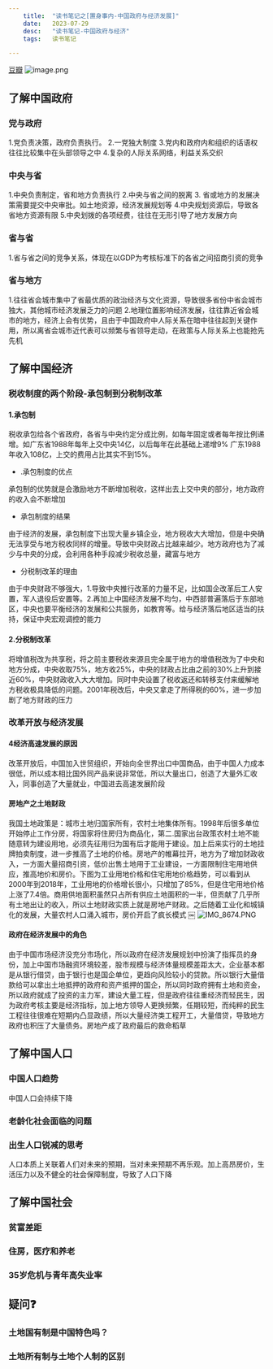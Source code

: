```yaml
---
    title:  "读书笔记之[置身事内-中国政府与经济发展]"
    date:   2023-07-29
    desc:   "读书笔记-中国政府与经济"
    tags:   读书笔记

---
```




[豆瓣]([https://book.douban.com/subject/35546622/](https://book.douban.com/subject/35546622/))
![image.png](https://cdn.nlark.com/yuque/0/2023/png/29336146/1690601452907-9121e321-9bcc-43ee-908b-572054da6d2d.png#averageHue=%23f9f7f6&clientId=ue9e0759c-3dd2-4&from=paste&height=423&id=u1bcb2f94&originHeight=423&originWidth=796&originalType=binary&ratio=1&rotation=0&showTitle=false&size=85828&status=done&style=none&taskId=ue799ccfb-67bd-4f48-b7e1-a4c4e9a95a9&title=&width=796)

## 了解中国政府


### 党与政府

1.党负责决策，政府负责执行。
2.一党独大制度
3.党内和政府内和组织的话语权往往比较集中在头部领导之中
4.复杂的人际关系网络，利益关系交织

### 中央与省
1.中央负责制定，省和地方负责执行
2.中央与省之间的脱离
3. 省或地方的发展决策需要提交中央审批。如土地资源，经济发展规划等
4.中央规划资源后，导致各省地方资源有限
5.中央划拨的各项经费，往往在无形引导了地方发展方向
### 省与省
1.省与省之间的竞争关系，体现在以GDP为考核标准下的各省之间招商引资的竞争
### 省与地方
1.往往省会城市集中了省最优质的政治经济与文化资源，导致很多省份中省会城市独大，其他城市经济发展乏力的问题
2.地理位置影响经济发展，往往靠近省会城市的地方，经济上会有优势，且由于中国政府中人际关系在暗中往往起到关键作用，所以离省会城市近代表可以频繁与省领导走动，在政策与人际关系上也能抢先先机



## 了解中国经济

### 税收制度的两个阶段-承包制到分税制改革


#### 1.承包制

税收承包给各个省政府，各省与中央约定分成比例，如每年固定或者每年按比例递增。如广东省1988年每年上交中央14亿，以后每年在此基础上递增9% 广东1988年收入108亿，上交的费用占比其实不到15%。  

- .承包制度的优点

承包制的优势就是会激励地方不断增加税收，这样出去上交中央的部分，地方政府的收入会不断增加 

- 承包制度的结果

由于经济的发展，承包制度下出现大量乡镇企业，地方税收大大增加，但是中央确无法享受与地方税收同样的增量。导致中央财政占比越来越少。地方政府也为了减少与中央的分成，会利用各种手段减少税收总量，藏富与地方

- 分税制改革的理由 

 由于中央财政不够强大，1.导致中央推行改革的力量不足，比如国企改革后工人安置，军人退役后安置等。2.再加上中国经济发展不均匀，中西部普遍落后于东部地区，中央也要平衡经济的发展和公共服务，如教育等。给与经济落后地区适当的扶持，保证中央宏观调控的能力



#### 2.分税制改革

将增值税改为共享税，将之前主要税收来源且完全属于地方的增值税改为了中央和地方分成，中央收取75%，地方收25%，中央的财政占比由之前的30%上升到接近60%，中央财政收入大大增加。同时中央设置了税收返还和转移支付来缓解地方税收极具降低的问题。2001年税改后，中央又拿走了所得税的60%，进一步加剧了地方财政的压力



### 改革开放与经济发展



#### 4经济高速发展的原因

改革开放后，中国加入世贸组织，开始向全世界出口中国商品，由于中国人力成本很低，所以成本相比国外同产品来说非常低，所以大量出口，创造了大量外汇收入，同事创造了大量就业，中国进去高速发展阶段



#### 房地产之土地财政

我国土地政策是：城市土地归国家所有，农村土地集体所有。1998年后很多单位开始停止工作分房，将国家将住房归为商品化，第二.国家出台政策农村土地不能随意转为建设用地，必须先征用归为国有后才能用于建设。加上后来实行的土地挂牌拍卖制度，进一步推高了土地的价格。房地产的帷幕拉开，地方为了增加财政收入，一方面大量招商引资，低价出售土地用于工业建设，一方面限制住宅用地供应，推高地价和房价。下图为工业用地价格和住宅用地价格趋势，可以看到从2000年到2018年，工业用地的价格增长很小，只增加了85%，但是住宅用地价格上涨了7.4倍。商用供地面积虽然只占所有供应土地面积的一半，但贡献了几乎所有土地出让的收入，所以土地财政实质上就是房地产财政。之后随着工业化和城镇化的发展，大量农村人口涌入城市，房价开启了疯长模式
￼
![IMG_8674.PNG](https://cdn.nlark.com/yuque/0/2023/png/29336146/1690600288790-fd58e82c-6957-4a59-be63-e854c7e0e7f0.png#averageHue=%23fcfcfc&from=url&height=1402&id=tsj1M&originHeight=2532&originWidth=1170&originalType=binary&ratio=1&rotation=0&showTitle=false&size=369234&status=done&style=none&title=&width=648)


#### 政府在经济发展中的角色
由于中国市场经济没充分市场化，所以政府在经济发展规划中扮演了指挥员的身份，加上中国市场融资环境较差，股市规模与经济体量规模差距太大，企业基本都是从银行借贷，由于银行也是国企单位，更趋向风险较小的贷款。所以银行大量借款给可以拿出土地抵押的政府和资产抵押的国企，所以同时政府拥有土地和资金，所以政府就成了投资的主力军，建设大量工程，但是政府往往重经济而轻民生，因为政府考核主要是经济指标，加上地方领导人更换频繁，任期较短，而纯粹的民生工程往往很难在短期内凸显政绩，所以大量经济类工程开工，大量借贷，导致地方政府也积压了大量债务。房地产成了政府最后的救命稻草



## 了解中国人口



### 中国人口趋势

中国人口会持续下降



### 老龄化社会面临的问题



### 出生人口锐减的思考

人口本质上关联着人们对未来的预期，当对未来预期不再乐观。加上高昂房价，生活压力以及不健全的社会保障制度，导致了人口下降



## 了解中国社会



### 贫富差距



### 住房，医疗和养老



### 35岁危机与青年高失业率



## 疑问❓

### 土地国有制是中国特色吗？
### 土地所有制与土地个人制的区别

